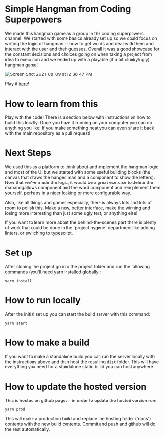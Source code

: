 # Simple Hangman from Coding Superpowers

We made this hangman game as a group in the coding superpowers channel! We
started with some basics already set up so we could focus on writing the logic
of hangman -- how to get words and deal with them and interact with the user and
their guesses. Overall it was a good showcase for the constant decisions and
choices going on when taking a project from idea to execution and we ended up
with a playable (if a bit clunky/ugly) hangman game!

![Screen Shot 2021-08-09 at 12 38 47 PM](https://user-images.githubusercontent.com/5257160/128764236-279bcc7e-e0f1-4257-ad70-2992b7538130.png)

Play it [here](https://onesignal.github.io/superpowers-hangman)!


# How to learn from this

Play with the code! There is a section below with instructions on how
to build this locally. Once you have it running on your computer you
can do anything you like! If you make something neat you can even
share it back with the main repository as a pull request!


# Next Steps

We used this as a platform to think about and implement the hangman logic and
most of the UI but we started with some useful building blocks (the canvas that
draws the hanged man and a component to show the letters). Now that we've made
the logic, it would be a great exercise to delete the manandgallows component
and the word component and reimplement them yourself, perhaps in a nicer looking
or more configurable way.

Also, like all things and games especially, there is always lots and lots of
room to polish this. Make a new, better interface, make the winning and losing
more interesting than just some ugly text, or anything else!

If you want to learn more about the behind-the-scenes part there is plenty of
work that could be done in the 'project hygene' department like adding linters,
or switching to typescript.


# Set up

After cloning the project go into the project folder and run the following
commands (you'll need yarn installed globally):

`yarn install`


# How to run locally

After the initial set up you can start the build server with this command:

`yarn start`


# How to make a build

If you want to make a standalone build you can run the server locally with
the instructions above and then host the resulting `dist` folder. This will have
everything you need for a standalone static build you can host anywhere.


# How to update the hosted version

This is hosted on github pages - in order to update the hosted version run:

`yarn prod`

This will make a production build and replace the hosting folder ('docs')
contents with the new build contents. Commit and push and github will do the
rest automatically.
